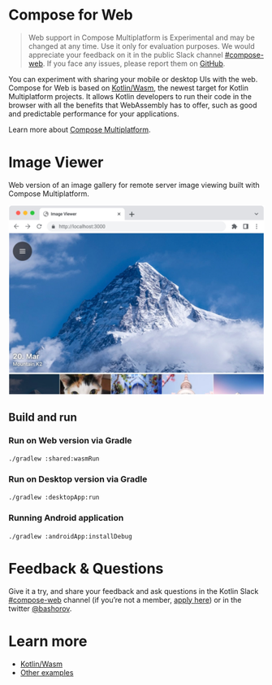 # Compose for Web

> Web support in Compose Multiplatform is Experimental and may be changed at any time. Use it only for evaluation purposes.
> We would appreciate your feedback on it in the public Slack channel [#compose-web](https://slack-chats.kotlinlang.org/c/compose-web).
> If you face any issues, please report them on [GitHub](https://github.com/JetBrains/compose-multiplatform/issues).

You can experiment with sharing your mobile or desktop UIs with the web. Compose for Web is based on [Kotlin/Wasm](https://kotl.in/wasm),
the newest target for Kotlin Multiplatform projects. It allows Kotlin developers to run their code in the browser with
all the benefits that WebAssembly has to offer, such as good and predictable performance for your applications.

Learn more about [Compose Multiplatform](https://github.com/JetBrains/compose-multiplatform/#compose-multiplatform).

# Image Viewer

Web version of an image gallery for remote server image viewing built with Compose Multiplatform.

![](screenshots/imageviewer-web.png)

## Build and run

### Run on Web version via Gradle

`./gradlew :shared:wasmRun`

### Run on Desktop version via Gradle

`./gradlew :desktopApp:run`

### Running Android application

`./gradlew :androidApp:installDebug`


# Feedback & Questions

Give it a try, and share your feedback and ask questions in the Kotlin Slack [#compose-web](https://slack-chats.kotlinlang.org/c/compose-web) channel (if you’re not a member, [apply here](https://kotl.in/slack)) or in the twitter [@bashorov](https://twitter.com/bashorov).

# Learn more

* [Kotlin/Wasm](https://kotl.in/wasm/)
* [Other examples](../#Examples)
